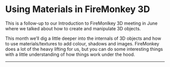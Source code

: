 # Using Materials in FireMonkey 3D

This is a follow-up to our Introduction to FireMonlkey 3D meeting in June where we talked about how to create and manipulate 3D objects.

This month we’ll dig a little deeper into the internals of 3D objects and how to use materials/textures to add colour, shadows and images. FireMonkey does a lot of the heavy lifting for us, but you can do some interesting things with a little understanding of how things work under the hood.

---
